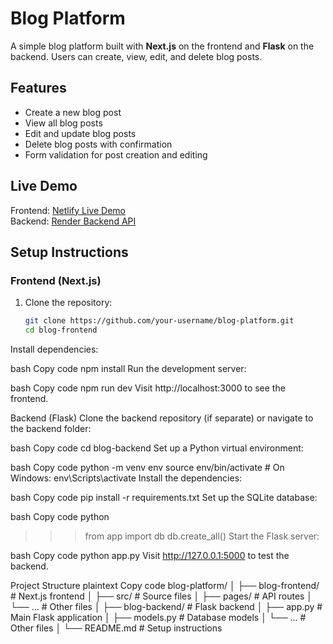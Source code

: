 # Blog Platform

A simple blog platform built with **Next.js** on the frontend and **Flask** on the backend. Users can create, view, edit, and delete blog posts.

## Features

- Create a new blog post
- View all blog posts
- Edit and update blog posts
- Delete blog posts with confirmation
- Form validation for post creation and editing

## Live Demo

Frontend: [Netlify Live Demo](https://your-site.netlify.app)  
Backend: [Render Backend API](https://your-backend.onrender.com)

## Setup Instructions

### Frontend (Next.js)

1. Clone the repository:
   ```bash
   git clone https://github.com/your-username/blog-platform.git
   cd blog-frontend

Install dependencies:

bash
Copy code
npm install
Run the development server:

bash
Copy code
npm run dev
Visit http://localhost:3000 to see the frontend.

Backend (Flask)
Clone the backend repository (if separate) or navigate to the backend folder:

bash
Copy code
cd blog-backend
Set up a Python virtual environment:

bash
Copy code
python -m venv env
source env/bin/activate  # On Windows: env\Scripts\activate
Install the dependencies:

bash
Copy code
pip install -r requirements.txt
Set up the SQLite database:

bash
Copy code
python
>>> from app import db
>>> db.create_all()
Start the Flask server:

bash
Copy code
python app.py
Visit http://127.0.0.1:5000 to test the backend.

Project Structure
plaintext
Copy code
blog-platform/
│
├── blog-frontend/        # Next.js frontend
│   ├── src/              # Source files
│   ├── pages/            # API routes
│   └── ...               # Other files
│
├── blog-backend/         # Flask backend
│   ├── app.py            # Main Flask application
│   ├── models.py         # Database models
│   └── ...               # Other files
│
└── README.md             # Setup instructions

